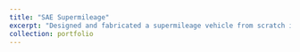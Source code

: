 ```yaml
---
title: "SAE Supermileage"
excerpt: "Designed and fabricated a supermileage vehicle from scratch including aluminum space-frame chassis, fiberglass body, powertrain, steering geometry, and safety subsystems. Noteworthy development included air-fuel mixture subsystem conversion from carbureted to electronic-fuel-injection. <br/><img src='/images/Supermileage1.jpeg'>"
collection: portfolio
---
```


 
